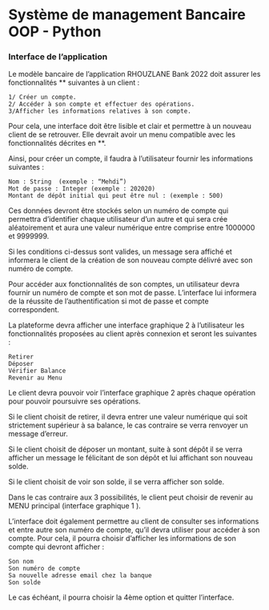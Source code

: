 # Système de management Bancaire OOP - Python 

### Interface de l’application 

Le modèle bancaire de l’application RHOUZLANE Bank 2022 doit assurer les fonctionnalités ** suivantes à un client : 

```
1/ Créer un compte.
2/ Accéder à son compte et effectuer des opérations. 
3/Afficher les informations relatives à son compte. 
```

Pour cela, une interface doit être lisible et clair et permettre à un nouveau client de se retrouver. Elle devrait avoir un menu compatible avec les fonctionnalités décrites en **.  

Ainsi, pour créer un compte, il faudra à l’utilisateur fournir les informations suivantes : 

```
Nom : String  (exemple : “Mehdi”) 
Mot de passe : Integer (exemple : 202020)
Montant de dépôt initial qui peut être nul : (exemple : 500)
```
Ces données devront être stockés selon un numéro de compte qui permettra d’identifier chaque utilisateur d’un autre et qui sera crée aléatoirement et aura une valeur numérique entre comprise entre 1000000 et 9999999. 

Si les conditions ci-dessus sont valides, un message sera affiché et informera le client de la création de son nouveau compte délivré avec son numéro de compte. 

Pour accéder aux fonctionnalités de son comptes, un utilisateur devra fournir un numéro de compte et son mot de passe. L’interface lui informera de la réussite de l’authentification si mot de passe et compte correspondent. 

La plateforme devra afficher une interface graphique 2 à l’utilisateur les fonctionnalités proposées au client après connexion et seront les suivantes :
 ````
Retirer 
Déposer 
Vérifier Balance
Revenir au Menu
````
Le client devra pouvoir voir l’interface graphique 2 après chaque opération pour pouvoir poursuivre ses opérations.

Si le client choisit de retirer, il devra entrer une valeur numérique qui soit strictement supérieur à sa balance, le cas contraire se verra renvoyer un message d’erreur. 

Si le client choisit de déposer un montant, suite à sont dépôt il se verra afficher un message le félicitant de son dépôt et lui affichant son nouveau solde. 

Si le client choisit de voir son solde, il se verra afficher son solde. 

Dans le cas contraire aux 3 possibilités, le client peut choisir de revenir au MENU principal (interface graphique 1 ). 

L’interface doit également permettre au client de consulter ses informations et entre autre son numéro de compte, qu’il devra utiliser pour accéder à son compte. Pour cela, il pourra choisir d’afficher les informations de son compte qui devront afficher :
````
Son nom 
Son numéro de compte 
Sa nouvelle adresse email chez la banque 
Son solde 
````
Le cas échéant, il pourra choisir la 4ème option et quitter l’interface. 
